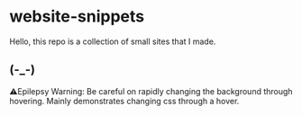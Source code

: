# website-snippets
Hello, this repo is a collection of small sites that I made.
## (-_-)
⚠️Epilepsy Warning: Be careful on rapidly changing the background through hovering.
Mainly demonstrates changing css through a hover.
